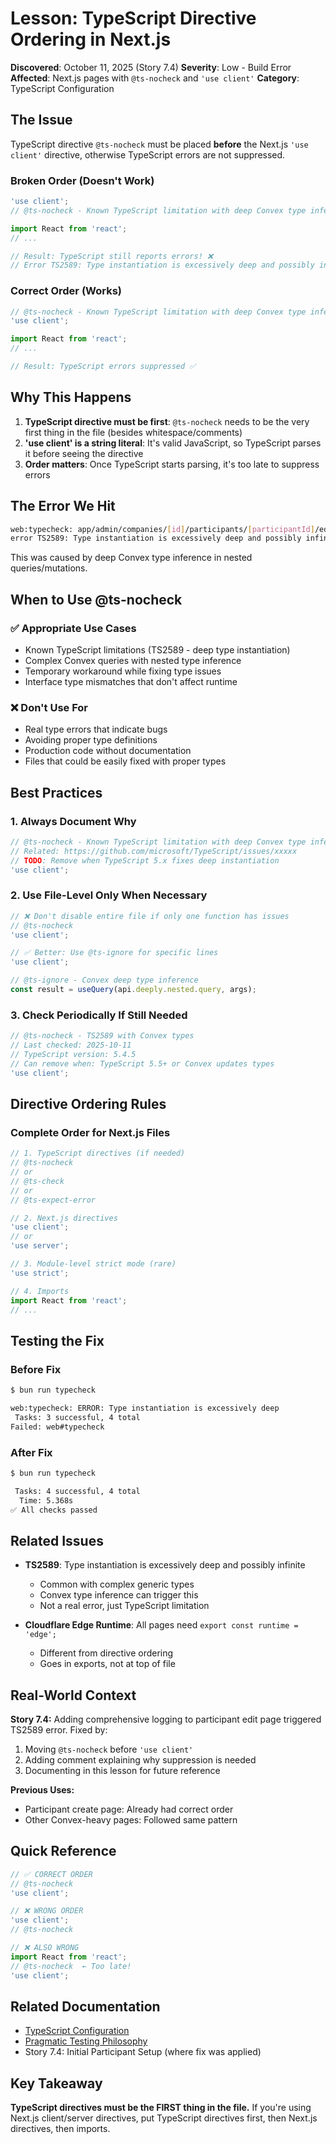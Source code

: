 # Lesson: TypeScript Directive Ordering in Next.js

**Discovered**: October 11, 2025 (Story 7.4)
**Severity**: Low - Build Error
**Affected**: Next.js pages with `@ts-nocheck` and `'use client'`
**Category**: TypeScript Configuration

## The Issue

TypeScript directive `@ts-nocheck` must be placed **before** the Next.js `'use client'` directive, otherwise TypeScript errors are not suppressed.

### Broken Order (Doesn't Work)

```typescript
'use client';
// @ts-nocheck - Known TypeScript limitation with deep Convex type inference (TS2589)

import React from 'react';
// ...

// Result: TypeScript still reports errors! ❌
// Error TS2589: Type instantiation is excessively deep and possibly infinite.
```

### Correct Order (Works)

```typescript
// @ts-nocheck - Known TypeScript limitation with deep Convex type inference (TS2589)
'use client';

import React from 'react';
// ...

// Result: TypeScript errors suppressed ✅
```

## Why This Happens

1. **TypeScript directive must be first**: `@ts-nocheck` needs to be the very first thing in the file (besides whitespace/comments)
2. **'use client' is a string literal**: It's valid JavaScript, so TypeScript parses it before seeing the directive
3. **Order matters**: Once TypeScript starts parsing, it's too late to suppress errors

## The Error We Hit

```bash
web:typecheck: app/admin/companies/[id]/participants/[participantId]/edit/page.tsx(86,5):
error TS2589: Type instantiation is excessively deep and possibly infinite.
```

This was caused by deep Convex type inference in nested queries/mutations.

## When to Use @ts-nocheck

### ✅ Appropriate Use Cases

- Known TypeScript limitations (TS2589 - deep type instantiation)
- Complex Convex queries with nested type inference
- Temporary workaround while fixing type issues
- Interface type mismatches that don't affect runtime

### ❌ Don't Use For

- Real type errors that indicate bugs
- Avoiding proper type definitions
- Production code without documentation
- Files that could be easily fixed with proper types

## Best Practices

### 1. Always Document Why

```typescript
// @ts-nocheck - Known TypeScript limitation with deep Convex type inference (TS2589)
// Related: https://github.com/microsoft/TypeScript/issues/xxxxx
// TODO: Remove when TypeScript 5.x fixes deep instantiation
'use client';
```

### 2. Use File-Level Only When Necessary

```typescript
// ❌ Don't disable entire file if only one function has issues
// @ts-nocheck
'use client';

// ✅ Better: Use @ts-ignore for specific lines
'use client';

// @ts-ignore - Convex deep type inference
const result = useQuery(api.deeply.nested.query, args);
```

### 3. Check Periodically If Still Needed

```typescript
// @ts-nocheck - TS2589 with Convex types
// Last checked: 2025-10-11
// TypeScript version: 5.4.5
// Can remove when: TypeScript 5.5+ or Convex updates types
'use client';
```

## Directive Ordering Rules

### Complete Order for Next.js Files

```typescript
// 1. TypeScript directives (if needed)
// @ts-nocheck
// or
// @ts-check
// or
// @ts-expect-error

// 2. Next.js directives
'use client';
// or
'use server';

// 3. Module-level strict mode (rare)
'use strict';

// 4. Imports
import React from 'react';
// ...
```

## Testing the Fix

### Before Fix
```bash
$ bun run typecheck

web:typecheck: ERROR: Type instantiation is excessively deep
 Tasks: 3 successful, 4 total
Failed: web#typecheck
```

### After Fix
```bash
$ bun run typecheck

 Tasks: 4 successful, 4 total
  Time: 5.368s
✅ All checks passed
```

## Related Issues

- **TS2589**: Type instantiation is excessively deep and possibly infinite
  - Common with complex generic types
  - Convex type inference can trigger this
  - Not a real error, just TypeScript limitation

- **Cloudflare Edge Runtime**: All pages need `export const runtime = 'edge';`
  - Different from directive ordering
  - Goes in exports, not at top of file

## Real-World Context

**Story 7.4:** Adding comprehensive logging to participant edit page triggered TS2589 error. Fixed by:
1. Moving `@ts-nocheck` before `'use client'`
2. Adding comment explaining why suppression is needed
3. Documenting in this lesson for future reference

**Previous Uses:**
- Participant create page: Already had correct order
- Other Convex-heavy pages: Followed same pattern

## Quick Reference

```typescript
// ✅ CORRECT ORDER
// @ts-nocheck
'use client';

// ❌ WRONG ORDER
'use client';
// @ts-nocheck

// ❌ ALSO WRONG
import React from 'react';
// @ts-nocheck  ← Too late!
'use client';
```

## Related Documentation

- [TypeScript Configuration](../patterns/typescript-configuration.md)
- [Pragmatic Testing Philosophy](../testing/technical/pragmatic-vs-perfectionist-testing-kdd.md)
- Story 7.4: Initial Participant Setup (where fix was applied)

## Key Takeaway

**TypeScript directives must be the FIRST thing in the file.** If you're using Next.js client/server directives, put TypeScript directives first, then Next.js directives, then imports.

